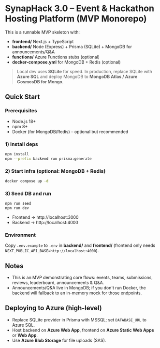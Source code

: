 # SynapHack 3.0 – Event & Hackathon Hosting Platform (MVP Monorepo)

This is a runnable MVP skeleton with:
- **frontend/** Next.js + TypeScript
- **backend/** Node (Express) + Prisma (SQLite) + MongoDB for announcements/Q&A
- **functions/** Azure Functions stubs (optional)
- **docker-compose.yml** for MongoDB + Redis (optional)

> Local dev uses **SQLite** for speed. In production, replace SQLite with **Azure SQL** and deploy MongoDB to **MongoDB Atlas / Azure CosmosDB for Mongo**.

## Quick Start

### Prerequisites
- Node.js 18+
- npm 8+
- Docker (for MongoDB/Redis) – optional but recommended

### 1) Install deps
```bash
npm install
npm --prefix backend run prisma:generate
```

### 2) Start infra (optional: MongoDB + Redis)
```bash
docker compose up -d
```

### 3) Seed DB and run
```bash
npm run seed
npm run dev
```
- Frontend → http://localhost:3000
- Backend  → http://localhost:4000

### Environment
Copy `.env.example` to `.env` in **backend/** and **frontend/** (frontend only needs `NEXT_PUBLIC_API_BASE=http://localhost:4000`).

## Notes
- This is an MVP demonstrating core flows: events, teams, submissions, reviews, leaderboard, announcements & Q&A.
- Announcements/Q&A live in MongoDB; if you don't run Docker, the backend will fallback to an in-memory mock for those endpoints.

## Deploying to Azure (high-level)
- Replace SQLite provider in Prisma with MSSQL; set `DATABASE_URL` to Azure SQL.
- Host backend on **Azure Web App**, frontend on **Azure Static Web Apps** or **Web App**.
- Use **Azure Blob Storage** for file uploads (SAS).

